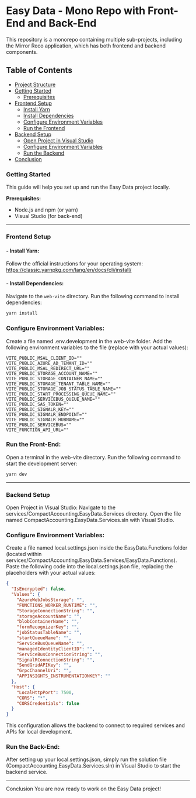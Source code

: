 # Easy Data - Mono Repo with Front-End and Back-End

This repository is a monorepo containing multiple sub-projects, including the Mirror Reco application, which has both frontend and backend components.

## Table of Contents
- [Project Structure](#project-structure)
- [Getting Started](#getting-started)
  - [Prerequisites](#prerequisites)
- [Frontend Setup](#frontend-setup)
  - [Install Yarn](#install-yarn)
  - [Install Dependencies](#install-dependencies)
  - [Configure Environment Variables](#configure-environment-variables)
  - [Run the Frontend](#run-the-frontend)
- [Backend Setup](#backend-setup)
  - [Open Project in Visual Studio](#open-project-in-visual-studio)
  - [Configure Environment Variables](#configure-environment-variables-1)
  - [Run the Backend](#run-the-backend)
- [Conclusion](#conclusion)

### Getting Started

This guide will help you set up and run the Easy Data project locally.

**Prerequisites:**

* Node.js and npm (or yarn)
* Visual Studio (for back-end)

---

### Frontend Setup

#### - Install Yarn:

Follow the official instructions for your operating system: https://classic.yarnpkg.com/lang/en/docs/cli/install/

#### - Install Dependencies:

Navigate to the `web-vite` directory.
Run the following command to install dependencies:

```bash
yarn install
```

### Configure Environment Variables:
Create a file named .env.development in the web-vite folder.
Add the following environment variables to the file (replace with your actual values):

``` env
VITE_PUBLIC_MSAL_CLIENT_ID=""
VITE_PUBLIC_AZURE_AD_TENANT_ID=""
VITE_PUBLIC_MSAL_REDIRECT_URL=""
VITE_PUBLIC_STORAGE_ACCOUNT_NAME=""
VITE_PUBLIC_STORAGE_CONTAINER_NAME=""
VITE_PUBLIC_STORAGE_TENANT_TABLE_NAME=""
VITE_PUBLIC_STORAGE_JOB_STATUS_TABLE_NAME=""
VITE_PUBLIC_START_PROCESSING_QUEUE_NAME=""
VITE_PUBLIC_SERVICEBUS_QUEUE_NAME=""
VITE_PUBLIC_SAS_TOKEN=""
VITE_PUBLIC_SIGNALR_KEY=""
VITE_PUBLIC_SIGNALR_ENDPOINT=""
VITE_PUBLIC_SIGNALR_HUBNAME=""
VITE_PUBLIC_SERVICEBUS=""
VITE_FUNCTION_API_URL=""
```

### Run the Front-End:
Open a terminal in the web-vite directory.
Run the following command to start the development server:

``` bash
yarn dev
```
---

### Backend Setup
Open Project in Visual Studio:
Navigate to the services/CompactAccounting.EasyData.Services directory.
Open the file named CompactAccounting.EasyData.Services.sln with Visual Studio.

### Configure Environment Variables:
Create a file named local.settings.json inside the EasyData.Functions folder (located within services/CompactAccounting.EasyData.Services/EasyData.Functions).
Paste the following code into the local.settings.json file, replacing the placeholders with your actual values:

``` json
{
  "IsEncrypted": false,
  "Values": {
    "AzureWebJobsStorage": "",
    "FUNCTIONS_WORKER_RUNTIME": "",
    "StorageConnectionString": "",
    "storageAccountName": "",
    "blobContainerName": "",
    "formRecognizerKey": "",
    "jobStatusTableName": "",
    "startQueueName": "",
    "ServiceBusQueueName": "",
    "managedIdentityClientID": "",
    "ServiceBusConnectionString": "",
    "SignalRConnectionString": "",
    "SendGridAPIKey": "",
    "GrpcChannelUri": "",
    "APPINSIGHTS_INSTRUMENTATIONKEY": ""
  },
  "Host": {
    "LocalHttpPort": 7500,
    "CORS": "*",
    "CORSCredentials": false
  }
}
```
This configuration allows the backend to connect to required services and APIs for local development.

### Run the Back-End:
After setting up your local.settings.json, simply run the solution file (CompactAccounting.EasyData.Services.sln) in Visual Studio to start the backend service.

---

Conclusion
You are now ready to work on the Easy Data project!
